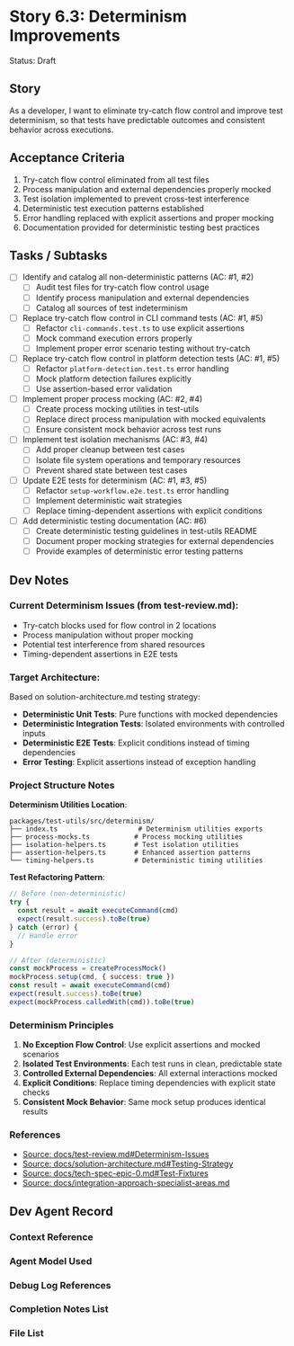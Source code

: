 # Story 6.3: Determinism Improvements

Status: Draft

## Story

As a developer,
I want to eliminate try-catch flow control and improve test determinism,
so that tests have predictable outcomes and consistent behavior across executions.

## Acceptance Criteria

1. Try-catch flow control eliminated from all test files
2. Process manipulation and external dependencies properly mocked
3. Test isolation implemented to prevent cross-test interference
4. Deterministic test execution patterns established
5. Error handling replaced with explicit assertions and proper mocking
6. Documentation provided for deterministic testing best practices

## Tasks / Subtasks

- [ ] Identify and catalog all non-deterministic patterns (AC: #1, #2)
  - [ ] Audit test files for try-catch flow control usage
  - [ ] Identify process manipulation and external dependencies
  - [ ] Catalog all sources of test indeterminism
- [ ] Replace try-catch flow control in CLI command tests (AC: #1, #5)
  - [ ] Refactor `cli-commands.test.ts` to use explicit assertions
  - [ ] Mock command execution errors properly
  - [ ] Implement proper error scenario testing without try-catch
- [ ] Replace try-catch flow control in platform detection tests (AC: #1, #5)
  - [ ] Refactor `platform-detection.test.ts` error handling
  - [ ] Mock platform detection failures explicitly
  - [ ] Use assertion-based error validation
- [ ] Implement proper process mocking (AC: #2, #4)
  - [ ] Create process mocking utilities in test-utils
  - [ ] Replace direct process manipulation with mocked equivalents
  - [ ] Ensure consistent mock behavior across test runs
- [ ] Implement test isolation mechanisms (AC: #3, #4)
  - [ ] Add proper cleanup between test cases
  - [ ] Isolate file system operations and temporary resources
  - [ ] Prevent shared state between test cases
- [ ] Update E2E tests for determinism (AC: #1, #3, #5)
  - [ ] Refactor `setup-workflow.e2e.test.ts` error handling
  - [ ] Implement deterministic wait strategies
  - [ ] Replace timing-dependent assertions with explicit conditions
- [ ] Add deterministic testing documentation (AC: #6)
  - [ ] Create deterministic testing guidelines in test-utils README
  - [ ] Document proper mocking strategies for external dependencies
  - [ ] Provide examples of deterministic error testing patterns

## Dev Notes

### Current Determinism Issues (from test-review.md):
- Try-catch blocks used for flow control in 2 locations
- Process manipulation without proper mocking
- Potential test interference from shared resources
- Timing-dependent assertions in E2E tests

### Target Architecture:
Based on solution-architecture.md testing strategy:
- **Deterministic Unit Tests**: Pure functions with mocked dependencies
- **Deterministic Integration Tests**: Isolated environments with controlled inputs
- **Deterministic E2E Tests**: Explicit conditions instead of timing dependencies
- **Error Testing**: Explicit assertions instead of exception handling

### Project Structure Notes

**Determinism Utilities Location**:
```
packages/test-utils/src/determinism/
├── index.ts                    # Determinism utilities exports
├── process-mocks.ts           # Process mocking utilities
├── isolation-helpers.ts       # Test isolation utilities
├── assertion-helpers.ts       # Enhanced assertion patterns
└── timing-helpers.ts          # Deterministic timing utilities
```

**Test Refactoring Pattern**:
```typescript
// Before (non-deterministic)
try {
  const result = await executeCommand(cmd)
  expect(result.success).toBe(true)
} catch (error) {
  // Handle error
}

// After (deterministic)
const mockProcess = createProcessMock()
mockProcess.setup(cmd, { success: true })
const result = await executeCommand(cmd)
expect(result.success).toBe(true)
expect(mockProcess.calledWith(cmd)).toBe(true)
```

### Determinism Principles

1. **No Exception Flow Control**: Use explicit assertions and mocked scenarios
2. **Isolated Test Environments**: Each test runs in clean, predictable state
3. **Controlled External Dependencies**: All external interactions mocked
4. **Explicit Conditions**: Replace timing dependencies with explicit state checks
5. **Consistent Mock Behavior**: Same mock setup produces identical results

### References

- [Source: docs/test-review.md#Determinism-Issues](./test-review.md#determinism-issues)
- [Source: docs/solution-architecture.md#Testing-Strategy](./solution-architecture.md#testing-strategy)
- [Source: docs/tech-spec-epic-0.md#Test-Fixtures](./tech-spec-epic-0.md#test-fixtures)
- [Source: docs/integration-approach-specialist-areas.md](./integration-approach-specialist-areas.md)

## Dev Agent Record

### Context Reference

<!-- Path(s) to story context XML will be added here by context workflow -->

### Agent Model Used

### Debug Log References

### Completion Notes List

### File List